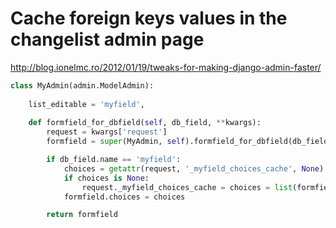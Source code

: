 # Cache foreign keys values in the changelist admin page
http://blog.ionelmc.ro/2012/01/19/tweaks-for-making-django-admin-faster/

```python
class MyAdmin(admin.ModelAdmin):
    
    list_editable = 'myfield',
    
    def formfield_for_dbfield(self, db_field, **kwargs):
        request = kwargs['request']
        formfield = super(MyAdmin, self).formfield_for_dbfield(db_field, **kwargs)

        if db_field.name == 'myfield':
            choices = getattr(request, '_myfield_choices_cache', None)
            if choices is None:
                request._myfield_choices_cache = choices = list(formfield.choices)
            formfield.choices = choices

        return formfield
  ```
